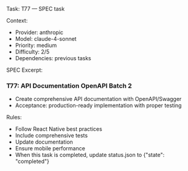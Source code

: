 Task: T77 — SPEC task

Context:
- Provider: anthropic
- Model: claude-4-sonnet
- Priority: medium
- Difficulty: 2/5
- Dependencies: previous tasks

SPEC Excerpt:

### T77: API Documentation   OpenAPI   Batch 2
- Create comprehensive API documentation with OpenAPI/Swagger
- Acceptance: production-ready implementation with proper testing

Rules:
- Follow React Native best practices
- Include comprehensive tests
- Update documentation
- Ensure mobile performance
- When this task is completed, update status.json to {"state": "completed"}
